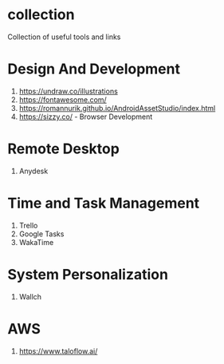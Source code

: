 # collection
Collection of useful tools and links

# Design And Development
1. https://undraw.co/illustrations
2. https://fontawesome.com/
3. https://romannurik.github.io/AndroidAssetStudio/index.html
4. https://sizzy.co/ - Browser Development

# Remote Desktop
1. Anydesk

# Time and Task Management
1. Trello
2. Google Tasks
3. WakaTime

# System Personalization
1. Wallch

# AWS
1. https://www.taloflow.ai/
